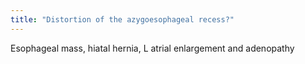 ```yaml
---
title: "Distortion of the azygoesophageal recess?"
---
```

Esophageal mass, hiatal hernia, L atrial enlargement and adenopathy

